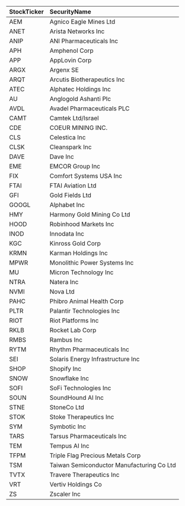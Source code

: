 | StockTicker | SecurityName |
|:--|:--|
| AEM | Agnico Eagle Mines Ltd |
| ANET | Arista Networks Inc |
| ANIP | ANI Pharmaceuticals Inc |
| APH | Amphenol Corp |
| APP | AppLovin Corp |
| ARGX | Argenx SE |
| ARQT | Arcutis Biotherapeutics Inc |
| ATEC | Alphatec Holdings Inc |
| AU | Anglogold Ashanti Plc |
| AVDL | Avadel Pharmaceuticals PLC |
| CAMT | Camtek Ltd/Israel |
| CDE | COEUR MINING INC. |
| CLS | Celestica Inc |
| CLSK | Cleanspark Inc |
| DAVE | Dave Inc |
| EME | EMCOR Group Inc |
| FIX | Comfort Systems USA Inc |
| FTAI | FTAI Aviation Ltd |
| GFI | Gold Fields Ltd |
| GOOGL | Alphabet Inc |
| HMY | Harmony Gold Mining Co Ltd |
| HOOD | Robinhood Markets Inc |
| INOD | Innodata Inc |
| KGC | Kinross Gold Corp |
| KRMN | Karman Holdings Inc |
| MPWR | Monolithic Power Systems Inc |
| MU | Micron Technology Inc |
| NTRA | Natera Inc |
| NVMI | Nova Ltd |
| PAHC | Phibro Animal Health Corp |
| PLTR | Palantir Technologies Inc |
| RIOT | Riot Platforms Inc |
| RKLB | Rocket Lab Corp |
| RMBS | Rambus Inc |
| RYTM | Rhythm Pharmaceuticals Inc |
| SEI | Solaris Energy Infrastructure Inc |
| SHOP | Shopify Inc |
| SNOW | Snowflake Inc |
| SOFI | SoFi Technologies Inc |
| SOUN | SoundHound AI Inc |
| STNE | StoneCo Ltd |
| STOK | Stoke Therapeutics Inc |
| SYM | Symbotic Inc |
| TARS | Tarsus Pharmaceuticals Inc |
| TEM | Tempus AI Inc |
| TFPM | Triple Flag Precious Metals Corp |
| TSM | Taiwan Semiconductor Manufacturing Co Ltd |
| TVTX | Travere Therapeutics Inc |
| VRT | Vertiv Holdings Co |
| ZS | Zscaler Inc |
